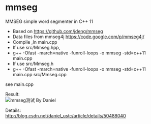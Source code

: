 mmseg
=====

MMSEG simple word segmenter in C++ 11 

  * Based on https://github.com/jdeng/mmseg
  * Data files from mmseg4j https://code.google.com/p/mmseg4j/
  * Compile ,In main.cpp
  * If use src/Mmseg.hpp,
  * g++ -Ofast -march=native -funroll-loops -o mmseg -std=c++11 main.cpp 
  * If use src/Mmseg.h
  * g++ -Ofast -march=native -funroll-loops -o mmseg -std=c++11  main.cpp src/Mmseg.cpp 

see main.cpp

Result:</br>
![mmseg测试 By Daniel](http://img.blog.csdn.net/20160110195458531)

Details:</br>
http://blog.csdn.net/daniel_ustc/article/details/50488040
